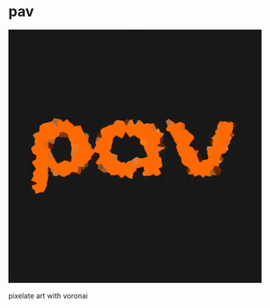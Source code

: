 # pav

![alt text](https://github.com/aichingert/pav/blob/main/www/android-chrome-512x512.png?raw=true)

pixelate art with voronai

